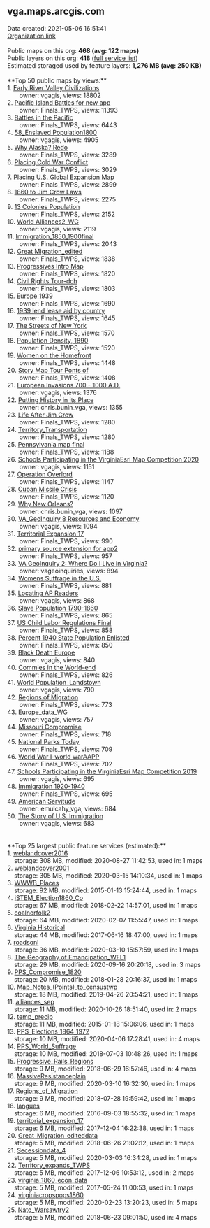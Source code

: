 <h2>vga.maps.arcgis.com</h2> Data created: 2021-05-06 16:51:41 <br /><a target='new' href='https://vga.maps.arcgis.com'>Organization link</a><br /><br />Public maps on this org: <b>468 (avg: 122 maps)</b><br />Public layers on this org: <b>418 </b>(<a target='new' href='https://services.arcgis.com/TQSFiGYN0xveoERF/ArcGIS/rest/services'>full service list</a>)<br />Estimated storaged used by feature layers: <b>1,276 MB (avg: 250 KB)</b><br /><br />**Top 50 public maps by views:**<br />  1. <a target='new' href='https://www.arcgis.com/home/item.html?id=1bda057ffebd42ed8ef4e18911d0d5c6'>Early River Valley Civilizations</a> <br />  &nbsp;&nbsp;&nbsp;&nbsp; &nbsp;&nbsp;owner: vgagis, views: 18802<br />  2. <a target='new' href='https://www.arcgis.com/home/item.html?id=a13bf16e788c492eacdd73266a5f0487'>Pacific Island Battles for new app</a> <br />  &nbsp;&nbsp;&nbsp;&nbsp; &nbsp;&nbsp;owner: Finals_TWPS, views: 11393<br />  3. <a target='new' href='https://www.arcgis.com/home/item.html?id=52ecdff996dc45d8b5a771f2c62dbcb4'>Battles in the Pacific</a> <br />  &nbsp;&nbsp;&nbsp;&nbsp; &nbsp;&nbsp;owner: Finals_TWPS, views: 6443<br />  4. <a target='new' href='https://www.arcgis.com/home/item.html?id=fb2e9c47aec74dc0afe692a729decd82'>58_Enslaved Population1800</a> <br />  &nbsp;&nbsp;&nbsp;&nbsp; &nbsp;&nbsp;owner: vgagis, views: 4905<br />  5. <a target='new' href='https://www.arcgis.com/home/item.html?id=ce6f46c0063f4386b9ffc2decaf0f66e'>Why Alaska? Redo</a> <br />  &nbsp;&nbsp;&nbsp;&nbsp; &nbsp;&nbsp;owner: Finals_TWPS, views: 3289<br />  6. <a target='new' href='https://www.arcgis.com/home/item.html?id=13be278ecf494e7dbe539287c2892dcd'>Placing Cold War Conflict</a> <br />  &nbsp;&nbsp;&nbsp;&nbsp; &nbsp;&nbsp;owner: Finals_TWPS, views: 3029<br />  7. <a target='new' href='https://www.arcgis.com/home/item.html?id=7948136161fe4ab8a8675d8d49a762bd'>Placing U.S. Global Expansion Map</a> <br />  &nbsp;&nbsp;&nbsp;&nbsp; &nbsp;&nbsp;owner: Finals_TWPS, views: 2899<br />  8. <a target='new' href='https://www.arcgis.com/home/item.html?id=aad268d674864a45a1e063eeebb00007'>1860 to Jim Crow Laws</a> <br />  &nbsp;&nbsp;&nbsp;&nbsp; &nbsp;&nbsp;owner: Finals_TWPS, views: 2275<br />  9. <a target='new' href='https://www.arcgis.com/home/item.html?id=e1b31e4cfac4436fb6f0c53b9ab277fd'>13 Colonies Population</a> <br />  &nbsp;&nbsp;&nbsp;&nbsp; &nbsp;&nbsp;owner: Finals_TWPS, views: 2152<br />  10. <a target='new' href='https://www.arcgis.com/home/item.html?id=d1b29593e9a042078916aff8ee97ae3b'>World Alliances2_WG</a> <br />  &nbsp;&nbsp;&nbsp;&nbsp; &nbsp;&nbsp;owner: vgagis, views: 2119<br />  11. <a target='new' href='https://www.arcgis.com/home/item.html?id=20a2dc486a5b4778ad9fec46c6a835ba'>Immigration_1850_1900final</a> <br />  &nbsp;&nbsp;&nbsp;&nbsp; &nbsp;&nbsp;owner: Finals_TWPS, views: 2043<br />  12. <a target='new' href='https://www.arcgis.com/home/item.html?id=2dd491e291ea496fa49d2a1e71da201c'>Great Migration_edited</a> <br />  &nbsp;&nbsp;&nbsp;&nbsp; &nbsp;&nbsp;owner: Finals_TWPS, views: 1838<br />  13. <a target='new' href='https://www.arcgis.com/home/item.html?id=034f078f02e34ad291d37270e64cc418'>Progressives Intro Map</a> <br />  &nbsp;&nbsp;&nbsp;&nbsp; &nbsp;&nbsp;owner: Finals_TWPS, views: 1820<br />  14. <a target='new' href='https://www.arcgis.com/home/item.html?id=77152c0da36f482193e8e72a24e07f15'>Civil Rights Tour-dch</a> <br />  &nbsp;&nbsp;&nbsp;&nbsp; &nbsp;&nbsp;owner: Finals_TWPS, views: 1803<br />  15. <a target='new' href='https://www.arcgis.com/home/item.html?id=3879ca2b665244a38309a22636c4c4a3'>Europe 1939</a> <br />  &nbsp;&nbsp;&nbsp;&nbsp; &nbsp;&nbsp;owner: Finals_TWPS, views: 1690<br />  16. <a target='new' href='https://www.arcgis.com/home/item.html?id=4d6ad4b3b16b4ab6958ab42b180e20d2'>1939 lend lease aid by country</a> <br />  &nbsp;&nbsp;&nbsp;&nbsp; &nbsp;&nbsp;owner: Finals_TWPS, views: 1645<br />  17. <a target='new' href='https://www.arcgis.com/home/item.html?id=e9ebdab441814adc9e427719b2dfb84f'>The Streets of New York</a> <br />  &nbsp;&nbsp;&nbsp;&nbsp; &nbsp;&nbsp;owner: Finals_TWPS, views: 1570<br />  18. <a target='new' href='https://www.arcgis.com/home/item.html?id=32cbd82424954cbe9713ea88e23353b8'>Population Density, 1890</a> <br />  &nbsp;&nbsp;&nbsp;&nbsp; &nbsp;&nbsp;owner: Finals_TWPS, views: 1520<br />  19. <a target='new' href='https://www.arcgis.com/home/item.html?id=b24db65bb2a04b739f7fae72ef630ffc'>Women on the Homefront</a> <br />  &nbsp;&nbsp;&nbsp;&nbsp; &nbsp;&nbsp;owner: Finals_TWPS, views: 1448<br />  20. <a target='new' href='https://www.arcgis.com/home/item.html?id=496d21c8992d48a7b7630d0f568816d7'>Story Map Tour Ponts of</a> <br />  &nbsp;&nbsp;&nbsp;&nbsp; &nbsp;&nbsp;owner: Finals_TWPS, views: 1408<br />  21. <a target='new' href='https://www.arcgis.com/home/item.html?id=7c296b3b11e249dbb8e6eb5526da2200'>European Invasions 700 - 1000 A.D.</a> <br />  &nbsp;&nbsp;&nbsp;&nbsp; &nbsp;&nbsp;owner: vgagis, views: 1376<br />  22. <a target='new' href='https://www.arcgis.com/home/item.html?id=c630a96ffcc941a080216ced7c8f9b46'>Putting History in its Place</a> <br />  &nbsp;&nbsp;&nbsp;&nbsp; &nbsp;&nbsp;owner: chris.bunin_vga, views: 1355<br />  23. <a target='new' href='https://www.arcgis.com/home/item.html?id=33e5d346de5447a19dd87516fe07aaea'>Life After Jim Crow</a> <br />  &nbsp;&nbsp;&nbsp;&nbsp; &nbsp;&nbsp;owner: Finals_TWPS, views: 1280<br />  24. <a target='new' href='https://www.arcgis.com/home/item.html?id=58c973452349426c8fae7809355d78d2'>Territory_Transportation</a> <br />  &nbsp;&nbsp;&nbsp;&nbsp; &nbsp;&nbsp;owner: Finals_TWPS, views: 1280<br />  25. <a target='new' href='https://www.arcgis.com/home/item.html?id=12eb5269d18e4638b27306b41ad1c6bf'>Pennsylvania map final</a> <br />  &nbsp;&nbsp;&nbsp;&nbsp; &nbsp;&nbsp;owner: Finals_TWPS, views: 1188<br />  26. <a target='new' href='https://www.arcgis.com/home/item.html?id=0c28256ea6204609bff965bfb50cb37e'>Schools Participating in the VirginiaEsri Map Competition 2020</a> <br />  &nbsp;&nbsp;&nbsp;&nbsp; &nbsp;&nbsp;owner: vgagis, views: 1151<br />  27. <a target='new' href='https://www.arcgis.com/home/item.html?id=1df21aee24a8446f84c19fe44edb8d7d'>Operation Overlord</a> <br />  &nbsp;&nbsp;&nbsp;&nbsp; &nbsp;&nbsp;owner: Finals_TWPS, views: 1147<br />  28. <a target='new' href='https://www.arcgis.com/home/item.html?id=921963aeafce415d8144eafbc4ef61fc'>Cuban Missile Crisis</a> <br />  &nbsp;&nbsp;&nbsp;&nbsp; &nbsp;&nbsp;owner: Finals_TWPS, views: 1120<br />  29. <a target='new' href='https://www.arcgis.com/home/item.html?id=0dc4ba97f2ef4761b1dec669a182b85a'>Why New Orleans?</a> <br />  &nbsp;&nbsp;&nbsp;&nbsp; &nbsp;&nbsp;owner: chris.bunin_vga, views: 1097<br />  30. <a target='new' href='https://www.arcgis.com/home/item.html?id=c945cea8de03446da0b595ffcaf649ed'>VA_GeoInquiry 8 Resources and Economy</a> <br />  &nbsp;&nbsp;&nbsp;&nbsp; &nbsp;&nbsp;owner: vgagis, views: 1094<br />  31. <a target='new' href='https://www.arcgis.com/home/item.html?id=54630584a5094ff59a13e239c72bb230'>Territorial Expansion 17</a> <br />  &nbsp;&nbsp;&nbsp;&nbsp; &nbsp;&nbsp;owner: Finals_TWPS, views: 990<br />  32. <a target='new' href='https://www.arcgis.com/home/item.html?id=63feb9634f544136bd3cb6bfc763f099'>primary source extension for app2</a> <br />  &nbsp;&nbsp;&nbsp;&nbsp; &nbsp;&nbsp;owner: Finals_TWPS, views: 957<br />  33. <a target='new' href='https://www.arcgis.com/home/item.html?id=2c86372a7c03410b9de0f21426216289'>VA GeoInquiry 2: Where Do I Live in Virginia?</a> <br />  &nbsp;&nbsp;&nbsp;&nbsp; &nbsp;&nbsp;owner: vageoinquiries, views: 894<br />  34. <a target='new' href='https://www.arcgis.com/home/item.html?id=c7ae6e1cec904fe6994debf33474e4a5'>Womens Suffrage in the U.S.</a> <br />  &nbsp;&nbsp;&nbsp;&nbsp; &nbsp;&nbsp;owner: Finals_TWPS, views: 881<br />  35. <a target='new' href='https://www.arcgis.com/home/item.html?id=04e9746a917a45acb55c29dc768ec966'>Locating AP Readers</a> <br />  &nbsp;&nbsp;&nbsp;&nbsp; &nbsp;&nbsp;owner: vgagis, views: 868<br />  36. <a target='new' href='https://www.arcgis.com/home/item.html?id=f780d7f981884ceeb7da9b72af4d30bc'>Slave Population 1790-1860</a> <br />  &nbsp;&nbsp;&nbsp;&nbsp; &nbsp;&nbsp;owner: Finals_TWPS, views: 865<br />  37. <a target='new' href='https://www.arcgis.com/home/item.html?id=b1bd9286169c41898125e01fff4f9a28'>US Child Labor Regulations Final</a> <br />  &nbsp;&nbsp;&nbsp;&nbsp; &nbsp;&nbsp;owner: Finals_TWPS, views: 858<br />  38. <a target='new' href='https://www.arcgis.com/home/item.html?id=205468fd772048c8b1d36d72e3d5387d'>Percent 1940 State Population Enlisted</a> <br />  &nbsp;&nbsp;&nbsp;&nbsp; &nbsp;&nbsp;owner: Finals_TWPS, views: 850<br />  39. <a target='new' href='https://www.arcgis.com/home/item.html?id=1f1c4d0782124303b0808382493e809e'>Black Death Europe</a> <br />  &nbsp;&nbsp;&nbsp;&nbsp; &nbsp;&nbsp;owner: vgagis, views: 840<br />  40. <a target='new' href='https://www.arcgis.com/home/item.html?id=eb3b9dc2467c4801a3beb09da4589815'>Commies in the World-end</a> <br />  &nbsp;&nbsp;&nbsp;&nbsp; &nbsp;&nbsp;owner: Finals_TWPS, views: 826<br />  41. <a target='new' href='https://www.arcgis.com/home/item.html?id=56c4108ef0914db8b7f6f7e47d4945f3'>World Population_Landstown</a> <br />  &nbsp;&nbsp;&nbsp;&nbsp; &nbsp;&nbsp;owner: vgagis, views: 790<br />  42. <a target='new' href='https://www.arcgis.com/home/item.html?id=86287ad6022249fab2856589fd4f706a'>Regions of Migration</a> <br />  &nbsp;&nbsp;&nbsp;&nbsp; &nbsp;&nbsp;owner: Finals_TWPS, views: 773<br />  43. <a target='new' href='https://www.arcgis.com/home/item.html?id=3c845cf9c963449c93d920c0508fb537'>Europe_data_WG</a> <br />  &nbsp;&nbsp;&nbsp;&nbsp; &nbsp;&nbsp;owner: vgagis, views: 757<br />  44. <a target='new' href='https://www.arcgis.com/home/item.html?id=0f5486d6f6fa49ab86e2f0d06b39880e'>Missouri Compromise</a> <br />  &nbsp;&nbsp;&nbsp;&nbsp; &nbsp;&nbsp;owner: Finals_TWPS, views: 718<br />  45. <a target='new' href='https://www.arcgis.com/home/item.html?id=24cdca1253a548fb8303de1226c31a1f'>National Parks Today</a> <br />  &nbsp;&nbsp;&nbsp;&nbsp; &nbsp;&nbsp;owner: Finals_TWPS, views: 709<br />  46. <a target='new' href='https://www.arcgis.com/home/item.html?id=b2bde6092af54537941665813642f204'>World War I-world warAAPP</a> <br />  &nbsp;&nbsp;&nbsp;&nbsp; &nbsp;&nbsp;owner: Finals_TWPS, views: 702<br />  47. <a target='new' href='https://www.arcgis.com/home/item.html?id=e72c5c4e76034bad8e204b4b655e8787'>Schools Participating in the VirginiaEsri Map Competition 2019</a> <br />  &nbsp;&nbsp;&nbsp;&nbsp; &nbsp;&nbsp;owner: vgagis, views: 695<br />  48. <a target='new' href='https://www.arcgis.com/home/item.html?id=8802d25914794d2d97a0792d6cfe1876'>Immigration 1920-1940</a> <br />  &nbsp;&nbsp;&nbsp;&nbsp; &nbsp;&nbsp;owner: Finals_TWPS, views: 695<br />  49. <a target='new' href='https://www.arcgis.com/home/item.html?id=4f91b66044b649cfbb54536f763728b3'>American Servitude</a> <br />  &nbsp;&nbsp;&nbsp;&nbsp; &nbsp;&nbsp;owner: emulcahy_vga, views: 684<br />  50. <a target='new' href='https://www.arcgis.com/home/item.html?id=af67c7a0f1de48b2a4123fe6cbc3e367'>The Story of U.S. Immigration</a> <br />  &nbsp;&nbsp;&nbsp;&nbsp; &nbsp;&nbsp;owner: vgagis, views: 683<br /><br /><br />**Top 25 largest public feature services (estimated):**<br /> 1. <a target='new' href='https://www.arcgis.com/home/item.html?id=7720a8177b2848d4a8d04caa9fa871d4'>weblandcover2016</a><br /> &nbsp;&nbsp;&nbsp;&nbsp;storage: 308 MB, modified: 2020-08-27 11:42:53,  used in: 1 maps<br /> 2. <a target='new' href='https://www.arcgis.com/home/item.html?id=e1f5c55b744f4672a55e1bfcf084ead0'>weblandcover2001</a><br /> &nbsp;&nbsp;&nbsp;&nbsp;storage: 305 MB, modified: 2020-03-15 14:10:34,  used in: 1 maps<br /> 3. <a target='new' href='https://www.arcgis.com/home/item.html?id=2bf282f9a4a64ca5837e83db3f884872'>WWWB_Places</a><br /> &nbsp;&nbsp;&nbsp;&nbsp;storage: 92 MB, modified: 2015-01-13 15:24:44,  used in: 1 maps<br /> 4. <a target='new' href='https://www.arcgis.com/home/item.html?id=6f3cc3052d9a494db037a3a000844772'>iSTEM_Election1860_Co</a><br /> &nbsp;&nbsp;&nbsp;&nbsp;storage: 67 MB, modified: 2018-02-22 14:57:01,  used in: 1 maps<br /> 5. <a target='new' href='https://www.arcgis.com/home/item.html?id=574e51e3fb59424182a4555698eac653'>coalnorfolk2</a><br /> &nbsp;&nbsp;&nbsp;&nbsp;storage: 64 MB, modified: 2020-02-07 11:55:47,  used in: 1 maps<br /> 6. <a target='new' href='https://www.arcgis.com/home/item.html?id=8fb4fcc4148b4e478f145fd51dba6b6b'>Virginia Historical</a><br /> &nbsp;&nbsp;&nbsp;&nbsp;storage: 44 MB, modified: 2017-06-16 18:47:00,  used in: 1 maps<br /> 7. <a target='new' href='https://www.arcgis.com/home/item.html?id=2215e8d5a8594926bdf4652125e4a190'>roadsonl</a><br /> &nbsp;&nbsp;&nbsp;&nbsp;storage: 36 MB, modified: 2020-03-10 15:57:59,  used in: 1 maps<br /> 8. <a target='new' href='https://www.arcgis.com/home/item.html?id=4b8433049be24c188873714a4afd7ef1'>The Geography of Emancipation_WFL1</a><br /> &nbsp;&nbsp;&nbsp;&nbsp;storage: 29 MB, modified: 2020-09-16 20:20:18,  used in: 3 maps<br /> 9. <a target='new' href='https://www.arcgis.com/home/item.html?id=87adcf1d34c248bc899e7c45854e2c0f'>PPS_Compromise_1820</a><br /> &nbsp;&nbsp;&nbsp;&nbsp;storage: 20 MB, modified: 2018-01-28 20:16:37,  used in: 1 maps<br /> 10. <a target='new' href='https://www.arcgis.com/home/item.html?id=a36f6796fc014b90a741027e88b1d7f4'>Map_Notes_(Points)_to_censustwp</a><br /> &nbsp;&nbsp;&nbsp;&nbsp;storage: 18 MB, modified: 2019-04-26 20:54:21,  used in: 1 maps<br /> 11. <a target='new' href='https://www.arcgis.com/home/item.html?id=49fafe789ccf470f8f4ac3349dc25ff3'>alliances_sep</a><br /> &nbsp;&nbsp;&nbsp;&nbsp;storage: 11 MB, modified: 2020-10-26 18:51:40,  used in: 2 maps<br /> 12. <a target='new' href='https://www.arcgis.com/home/item.html?id=7ab8e39339614de686c6a4d1086da0d1'>temp_precip</a><br /> &nbsp;&nbsp;&nbsp;&nbsp;storage: 11 MB, modified: 2015-01-18 15:06:06,  used in: 1 maps<br /> 13. <a target='new' href='https://www.arcgis.com/home/item.html?id=7486c4c53717478fac032d4b541efb69'>PPS_Elections_1864_1972</a><br /> &nbsp;&nbsp;&nbsp;&nbsp;storage: 10 MB, modified: 2020-04-06 17:28:41,  used in: 4 maps<br /> 14. <a target='new' href='https://www.arcgis.com/home/item.html?id=db01d71aa88e4e21a1d2a52f5e9642d4'>PPS_World_Suffrage</a><br /> &nbsp;&nbsp;&nbsp;&nbsp;storage: 10 MB, modified: 2018-07-03 10:48:26,  used in: 1 maps<br /> 15. <a target='new' href='https://www.arcgis.com/home/item.html?id=e18f635ffe304e7c91a68a6de705a9c5'>Progressive_Rails_Regions</a><br /> &nbsp;&nbsp;&nbsp;&nbsp;storage: 9 MB, modified: 2018-06-29 16:57:46,  used in: 4 maps<br /> 16. <a target='new' href='https://www.arcgis.com/home/item.html?id=ec8b54589b5c41d98ab151a2ab924ae7'>MassiveResistanceplain</a><br /> &nbsp;&nbsp;&nbsp;&nbsp;storage: 9 MB, modified: 2020-03-10 16:32:30,  used in: 1 maps<br /> 17. <a target='new' href='https://www.arcgis.com/home/item.html?id=5cde2e166476455aaea7638ba663799e'>Regions_of_Migration</a><br /> &nbsp;&nbsp;&nbsp;&nbsp;storage: 9 MB, modified: 2018-07-28 19:59:42,  used in: 1 maps<br /> 18. <a target='new' href='https://www.arcgis.com/home/item.html?id=80fcef0abd5347a4be01c9122b9fdb41'>langues</a><br /> &nbsp;&nbsp;&nbsp;&nbsp;storage: 6 MB, modified: 2016-09-03 18:55:32,  used in: 1 maps<br /> 19. <a target='new' href='https://www.arcgis.com/home/item.html?id=c9a0335b0a164a369e2a353a997dc7b7'>territorial_expansion_17</a><br /> &nbsp;&nbsp;&nbsp;&nbsp;storage: 6 MB, modified: 2017-12-04 16:22:38,  used in: 1 maps<br /> 20. <a target='new' href='https://www.arcgis.com/home/item.html?id=b9a3df57ebb74a96965d7e611de8f5dc'>Great_Migration_editeddata</a><br /> &nbsp;&nbsp;&nbsp;&nbsp;storage: 5 MB, modified: 2018-06-26 21:02:12,  used in: 1 maps<br /> 21. <a target='new' href='https://www.arcgis.com/home/item.html?id=3fd9e6e68ebd4ec09f110dd22667cc77'>Secessiondata_4</a><br /> &nbsp;&nbsp;&nbsp;&nbsp;storage: 5 MB, modified: 2020-03-03 16:34:28,  used in: 1 maps<br /> 22. <a target='new' href='https://www.arcgis.com/home/item.html?id=7232936b916a4a45b9d606455ea75d3f'>Territory_expands_TWPS</a><br /> &nbsp;&nbsp;&nbsp;&nbsp;storage: 5 MB, modified: 2017-12-06 10:53:12,  used in: 2 maps<br /> 23. <a target='new' href='https://www.arcgis.com/home/item.html?id=58bcb93afca0462f9002774936b13aa8'>virginia_1860_econ_data</a><br /> &nbsp;&nbsp;&nbsp;&nbsp;storage: 5 MB, modified: 2017-05-24 11:00:53,  used in: 1 maps<br /> 24. <a target='new' href='https://www.arcgis.com/home/item.html?id=af6409c05967463b8d7affbf5b672559'>virginiacropspops1860</a><br /> &nbsp;&nbsp;&nbsp;&nbsp;storage: 5 MB, modified: 2020-02-23 13:20:23,  used in: 5 maps<br /> 25. <a target='new' href='https://www.arcgis.com/home/item.html?id=7f74bb7ee7394580bd21fbf4da918729'>Nato_Warsawtry2</a><br /> &nbsp;&nbsp;&nbsp;&nbsp;storage: 5 MB, modified: 2018-06-23 09:01:50,  used in: 4 maps<br />